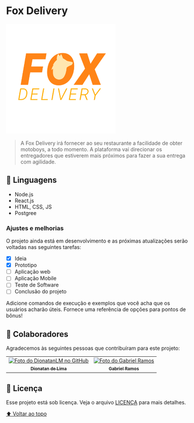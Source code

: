 # Fox Delivery

<!---Esses são exemplos. Veja https://shields.io para outras pessoas ou para personalizar este conjunto de escudos. Você pode querer incluir dependências, status do projeto e informações de licença aqui--->

<img src="foxdelivery2.png" width="300px;" alt="exemplo imagem">

> A Fox Delivery irá fornecer ao seu restaurante a facilidade de
obter motoboys, a todo momento. A plataforma vai direcionar os entregadores que
estiverem mais próximos para fazer a sua entrega com agilidade.

## 🤝 Linguagens

* Node.js
* React.js
* HTML, CSS, JS
* Postgree




### Ajustes e melhorias

O projeto ainda está em desenvolvimento e as próximas atualizações serão voltadas nas seguintes tarefas:

- [x] Ideia
- [x] Prototipo
- [ ] Aplicação web
- [ ] Aplicação Mobile
- [ ] Teste de Software
- [ ] Conclusão do projeto

Adicione comandos de execução e exemplos que você acha que os usuários acharão úteis. Fornece uma referência de opções para pontos de bônus!


## 🤝 Colaboradores

Agradecemos às seguintes pessoas que contribuíram para este projeto:

<table>
  <tr>
    <td align="center">
      <a href="https://github.com/DionatanLM" target="_blank">
        <img src="https://avatars3.githubusercontent.com/u/62453867" width="100px;" alt="Foto do DionatanLM no GitHub"/><br>
        <sub>
          <b>Dionatan de Lima</b>
        </sub>
      </a>
    </td>
    <td align="center">
      <a href="https://github.com/gabrielhz" target="_blank">
        <img src="https://avatars3.githubusercontent.com/u/69884582" width="100px;" alt="Foto do Gabriel Ramos"/><br>
        <sub>
          <b>Gabriel Ramos</b>
        </sub>
      </a>
    </td>
  </tr>
</table>




## 📝 Licença

Esse projeto está sob licença. Veja o arquivo [LICENÇA](LICENSE.md) para mais detalhes.

[⬆ Voltar ao topo](#nome-do-projeto)<br>
